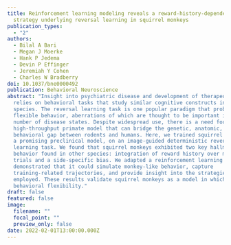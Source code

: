 ```yaml
---
title: Reinforcement learning modeling reveals a reward-history-dependent
  strategy underlying reversal learning in squirrel monkeys
publication_types:
  - "2"
authors:
  - Bilal A Bari
  - Megan J Moerke
  - Hank P Jedema
  - Devin P Effinger
  - Jeremiah Y Cohen
  - Charles W Bradberry
doi: 10.1037/bne0000492
publication: Behavioral Neuroscience
abstract: "Insight into psychiatric disease and development of therapeutics
  relies on behavioral tasks that study similar cognitive constructs in multiple
  species. The reversal learning task is one popular paradigm that probes
  flexible behavior, aberrations of which are thought to be important in a
  number of disease states. Despite widespread use, there is a need for a
  high-throughput primate model that can bridge the genetic, anatomic, and
  behavioral gap between rodents and humans. Here, we trained squirrel monkeys,
  a promising preclinical model, on an image-guided deterministic reversal
  learning task. We found that squirrel monkeys exhibited two key hallmarks of
  behavior found in other species: integration of reward history over many
  trials and a side-specific bias. We adapted a reinforcement learning model and
  demonstrated that it could simulate monkey-like behavior, capture
  training-related trajectories, and provide insight into the strategies animals
  employed. These results validate squirrel monkeys as a model in which to study
  behavioral flexibility."
draft: false
featured: false
image:
  filename: ""
  focal_point: ""
  preview_only: false
date: 2022-02-01T13:00:00.000Z
---
```

